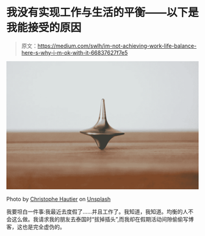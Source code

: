 # 我没有实现工作与生活的平衡——以下是我能接受的原因

> 原文：<https://medium.com/swlh/im-not-achieving-work-life-balance-here-s-why-i-m-ok-with-it-66837627f7e5>

![](img/22277d990e35927922e632539a3068f1.png)

Photo by [Christophe Hautier](https://unsplash.com/@hautier?utm_source=unsplash&utm_medium=referral&utm_content=creditCopyText) on [Unsplash](https://unsplash.com/search/photos/balance?utm_source=unsplash&utm_medium=referral&utm_content=creditCopyText)

我要坦白一件事:我最近去度假了……并且工作了。我知道，我知道。均衡的人不会这么做。我请求我的朋友去泰国时“拔掉插头”,而我却在假期活动间隙偷偷写博客，这也是完全虚伪的。